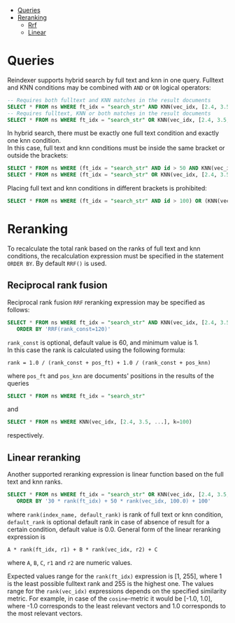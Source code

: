 
<!-- toc -->

- [Queries](#queries)
- [Reranking](#reranking)
  * [Rrf](#reciprocal-rank-fusion)
  * [Linear](#linear-reranking)

<!-- tocstop -->

# Queries

Reindexer supports hybrid search by full text and knn in one query. Fulltext and KNN conditions may be combined with `AND` or `OR` logical operators:
```SQL
-- Requires both fulltext and KNN matches in the result documents
SELECT * FROM ns WHERE ft_idx = "search_str" AND KNN(vec_idx, [2.4, 3.5, ...], k=100)
-- Requires fulltext, KNN or both matches in the result documents
SELECT * FROM ns WHERE ft_idx = "search_str" OR KNN(vec_idx, [2.4, 3.5, ...], k=100)
```
In hybrid search, there must be exactly one full text condition and exactly one knn condition.\
In this case, full text and knn conditions must be inside the same bracket or outside the brackets:
```SQL
SELECT * FROM ns WHERE (ft_idx = "search_str" AND id > 50 AND KNN(vec_idx, [2.4, 3.5, ...], k=100)) AND id < 10000
SELECT * FROM ns WHERE (ft_idx = "search_str" OR KNN(vec_idx, [2.4, 3.5, ...], k=100) AND id > 50 ) AND id < 10000
```
Placing full text and knn conditions in different brackets is prohibited:
```SQL
SELECT * FROM ns WHERE (ft_idx = "search_str" AND id > 100) OR (KNN(vec_idx, [2.4, 3.5, ...], k=100) AND id < 100)
```

# Reranking

To recalculate the total rank based on the ranks of full text and knn conditions, the recalculation expression must be specified in the statement `ORDER BY`.
By default `RRF()` is used.

## Reciprocal rank fusion

Reciprocal rank fusion `RRF` reranking expression may be specified as follows:
```SQL
SELECT * FROM ns WHERE ft_idx = "search_str" AND KNN(vec_idx, [2.4, 3.5, ...], k=100)
   ORDER BY 'RRF(rank_const=120)'
```
`rank_const` is optional, default value is 60, and minimum value is 1.\
In this case the rank is calculated using the following formula:
```
rank = 1.0 / (rank_const + pos_ft) + 1.0 / (rank_const + pos_knn)
```
where `pos_ft` and `pos_knn` are documents' positions in the results of the queries
```SQL
SELECT * FROM ns WHERE ft_idx = "search_str"
```
and
```SQL
SELECT * FROM ns WHERE KNN(vec_idx, [2.4, 3.5, ...], k=100)
```
respectively.

## Linear reranking

Another supported reranking expression is linear function based on the full text and knn ranks.
```SQL
SELECT * FROM ns WHERE ft_idx = "search_str" OR KNN(vec_idx, [2.4, 3.5, ...], k=100)
   ORDER BY '30 * rank(ft_idx) + 50 * rank(vec_idx, 100.0) + 100'
```
where `rank(index_name, default_rank)` is rank of full text or knn condition, `default_rank` is optional default rank in case of absence of result for a certain condition, default value is 0.0.
General form of the linear reranking expression is
```
A * rank(ft_idx, r1) + B * rank(vec_idx, r2) + C
```
where `A`, `B`, `C`, `r1` and `r2` are numeric values.

Expected values range for the `rank(ft_idx)` expression is [1, 255], where 1 is the least possible fulltext rank and 255 is the highest one.
The values range for the `rank(vec_idx)` expressions depends on the specified similarity metric. For example, in case of the `cosine`-metric it would be [-1.0, 1.0], where -1.0 corresponds to the least relevant vectors and 1.0 corresponds to the most relevant vectors.
